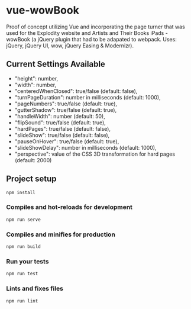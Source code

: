 # vue-wowBook

Proof of concept utilizing Vue and incorporating the page turner that was used for the Explodity website and Artists and Their Books iPads - wowBook (a jQuery plugin that had to be adapated to webpack.  Uses: jQuery, jQuery UI, wow, jQuery Easing & Modernizr).

## Current Settings Available
  - "height": number,
  - "width": number,
  - "centeredWhenClosed": true/false (default: false),
  - "turnPageDuration": number in milliseconds (default: 1000),
  - "pageNumbers": true/false (default: true),
  - "gutterShadow": true/false (default: true),
  - "handleWidth": number (default: 50),
  - "flipSound": true/false (default: true),
  - "hardPages": true/false (default: false),
  - "slideShow": true/false (default: false),
  - "pauseOnHover": true/false (default: true),
  - "slideShowDelay": number in milliseconds (default: 1000), 
  - "perspective": value of the CSS 3D transformation for hard pages (default: 2000)

## Project setup
```
npm install
```

### Compiles and hot-reloads for development
```
npm run serve
```

### Compiles and minifies for production
```
npm run build
```

### Run your tests
```
npm run test
```

### Lints and fixes files
```
npm run lint
```
